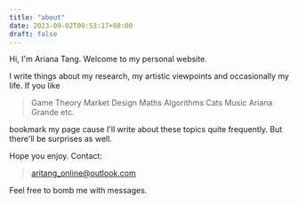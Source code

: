 ```yaml
---
title: "about"
date: 2023-09-02T09:53:17+08:00
draft: false
---
```


Hi, I'm Ariana Tang. Welcome to my personal website.

I write things about my research, my artistic viewpoints and occasionally my life. If you like

> Game Theory
> Market Design
> Maths
> Algorithms
> Cats
> Music
> Ariana Grande
> etc.

bookmark my page cause I'll write about these topics quite frequently. But there'll be surprises as well.

Hope you enjoy. Contact:

> aritang_online@outlook.com

Feel free to bomb me with messages.

